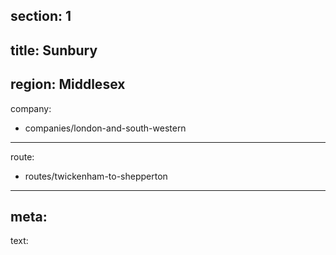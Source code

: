 section: 1
----
title: Sunbury
----
region: Middlesex
----
company:
- companies/london-and-south-western
----
route:
- routes/twickenham-to-shepperton
----
meta: 
----
text: 